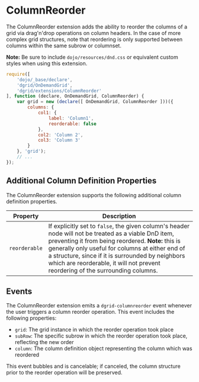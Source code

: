 # ColumnReorder

The ColumnReorder extension adds the ability to reorder the columns of a grid
via drag'n'drop operations on column headers. In the case of more complex grid
structures, note that reordering is only supported between columns within the
same subrow or columnset.

**Note:** Be sure to include `dojo/resources/dnd.css` or equivalent custom styles when using this extension.

```js
require([
    'dojo/_base/declare',
    'dgrid/OnDemandGrid',
    'dgrid/extensions/ColumnReorder'
], function (declare, OnDemandGrid, ColumnReorder) {
    var grid = new (declare([ OnDemandGrid, ColumnReorder ]))({
        columns: {
            col1: {
                label: 'Column1',
                reorderable: false
            },
            col2: 'Column 2',
            col3: 'Column 3'
        }
    }, 'grid');
    // ...
});
```

## Additional Column Definition Properties

The ColumnReorder extension supports the following additional column definition properties.

Property | Description
-------- | -----------
`reorderable` | If explicitly set to `false`, the given column's header node will not be treated as a viable DnD item, preventing it from being reordered.  **Note:** this is generally only useful for columns at either end of a structure, since if it is surrounded by neighbors which are reorderable, it will not prevent reordering of the surrounding columns.

## Events

The ColumnReorder extension emits a `dgrid-columnreorder` event whenever the
user triggers a column reorder operation. This event includes the following
properties:

* `grid`: The grid instance in which the reorder operation took place
* `subRow`: The specific subrow in which the reorder operation took place,
  reflecting the new order
* `column`: The column definition object representing the column which was
  reordered

This event bubbles and is cancelable; if canceled, the column structure prior
to the reorder operation will be preserved.
